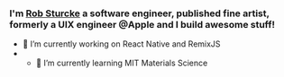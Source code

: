 ### I'm [Rob Sturcke](https://robsturcke.dev) a software engineer, published fine artist, formerly a UIX engineer @Apple and I build awesome stuff!


<!-- [![Robs's GitHub stats](https://github-readme-stats.vercel.app/api?username=robSturcke&show_icons=true&layout=compact&theme=dracula)](https://github.com/robSturcke) -->

<!--
**robSturcke/robSturcke** is a ✨ _special_ ✨ repository because its `README.md` (this file) appears on your GitHub profile.

Here are some ideas to get you started:

- 🔭 I’m currently working on React Native and RemixJS
- 🌱 I’m currently learning MIT Material Sciences
- 👯 I’m looking to collaborate on ...
- 🤔 I’m looking for help with ...
- 💬 Ask me about ...
- 📫 How to reach me: ...
- 😄 Pronouns: ...
- ⚡ Fun fact: ...
-->
- 🔭 I’m currently working on React Native and RemixJS
- - 🌱 I’m currently learning MIT Materials Science
